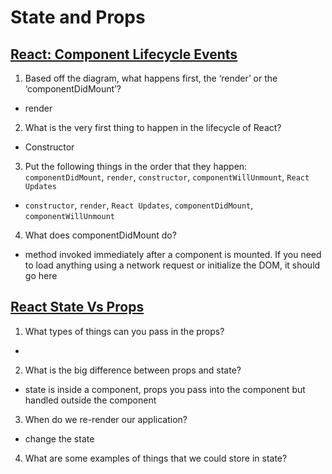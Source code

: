 # State and Props

## [React: Component Lifecycle Events](https://medium.com/@joshuablankenshipnola/react-component-lifecycle-events-cb77e670a093)

1. Based off the diagram, what happens first, the ‘render’ or the ‘componentDidMount’?

* render

2. What is the very first thing to happen in the lifecycle of React?

* Constructor

3. Put the following things in the order that they happen: `componentDidMount`, `render`, `constructor`, `componentWillUnmount`, `React Updates`

* `constructor`, `render`, `React Updates`, `componentDidMount`, `componentWillUnmount`

4. What does componentDidMount do?

*  method invoked immediately after a component is mounted. If you need to load anything using a network request or initialize the DOM, it should go here

## [React State Vs Props](https://www.youtube.com/watch?v=IYvD9oBCuJI)

1. What types of things can you pass in the props?

* 

2. What is the big difference between props and state?

* state is inside a component, props you pass into the component but handled outside the component

3. When do we re-render our application?

* change the state

4. What are some examples of things that we could store in state?

